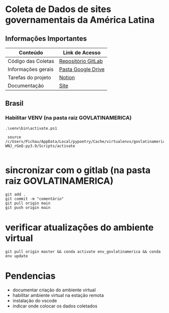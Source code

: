 # Coleta de Dados de sites governamentais da América Latina

## Informações Importantes


|Conteúdo|Link de Acesso|
|---|---|
|Código das Coletas|[Repositório GitLab](https://gitlab.com/unesp-labri/projeto/govlatinamerica)|
|Informações gerais|[Pasta Google Drive](https://drive.google.com/drive/u/1/folders/1_g01RcccLl2PpTupxQyCoXEJka30VXeG)|
|Tarefas do projeto|[Notion](https://www.notion.so/Projeto-GovLatinAmerica-9219a9b60ae24cb98a197f7bdab42209)|
|Documentação|[Site](https://apoio.labriunesp.org/docs/projetos/dados/gov-latin-america/intro/)|


## Brasil

### Habilitar VENV (na pasta raiz GOVLATINAMERICA)
```
.\venv\bin\activate.ps1

 source /c/Users/Pichau/AppData/Local/pypoetry/Cache/virtualenvs/govlatinamerica-WNJ_rGeQ-py3.9/Scripts/activate
 
```
# sincronizar com o gitlab (na pasta raiz GOVLATINAMERICA)

```
git add .
git commit -m "comentário"
git pull origin main 
git push origin main
```

# verificar atualizações do ambiente virtual

```
git pull origin master && conda activate env_govlatinamerica && conda env update
```
# Pendencias

- documentar criação do ambiente virtual
- habilitar ambiente virtual na estação remota
- instalação do vscode
- indicar onde colocar os dados coletados
